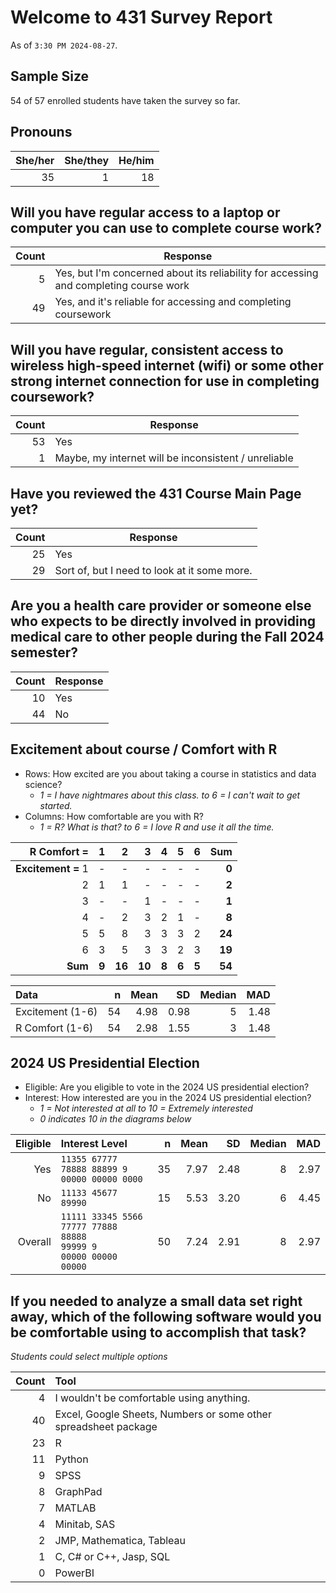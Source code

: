# Welcome to 431 Survey Report

As of `3:30 PM 2024-08-27`.

## Sample Size

54 of 57 enrolled students have taken the survey so far.

## Pronouns

She/her | She/they | He/him
-----: | -----: | -----:
35 | 1 | 18

## Will you have regular access to a laptop or computer you can use to complete course work?

Count | Response
----: | -------------------------------------------------------------------------
5 | Yes, but I'm concerned about its reliability for accessing and completing course work
49 | Yes, and it's reliable for accessing and completing coursework

## Will you have regular, consistent access to wireless high-speed internet (wifi) or some other strong internet connection for use in completing coursework?

Count | Response
----: | -------------------------------------------------------------------------
53 | Yes
1 | Maybe, my internet will be inconsistent / unreliable

## Have you reviewed the 431 Course Main Page yet?

Count | Response
----: | -------------------------------------------------------------------------
25 | Yes
29 | Sort of, but I need to look at it some more.

## Are you a health care provider or someone else who expects to be directly involved in providing medical care to other people during the Fall 2024 semester?

Count | Response
----: | -------------------------------------------------------------------------
10 | Yes
44 | No

## Excitement about course / Comfort with R

- Rows: How excited are you about taking a course in statistics and data science?
    - *1 = I have nightmares about this class. to 6 = I can't wait to get started.*
- Columns: How comfortable are you with R?
    - *1 = R? What is that? to 6 = I love R and use it all the time.*

R Comfort = | 1 | 2 | 3 | 4 | 5 | 6 | Sum
---------: | ---: | ---: | ---: | ---: | ---: | ---: | ---:
**Excitement =** 1 | - | - | - | - | - | -| **0** 
2 | 1 | 1 | - | - | - | - | **2**
3 | - | - | 1 | - | - | - | **1**
4 | - | 2 | 3 | 2 | 1 | - | **8**
5 | 5 | 8 | 3 | 3 | 3 | 2 | **24**
6 | 3 | 5 | 3 | 3 | 2 | 3 | **19**
**Sum** | **9** | **16** | **10** | **8** | **6** | **5** | **54**

Data | n | Mean | SD | Median | MAD
:------------------- | --: | ----: | ----: | ----: | ----:
Excitement (1-6) | 54 | 4.98 | 0.98 | 5 | 1.48
R Comfort (1-6) | 54 | 2.98 | 1.55 | 3 | 1.48


## 2024 US Presidential Election

- Eligible: Are you eligible to vote in the 2024 US presidential election?
- Interest: How interested are you in the 2024 US presidential election?
    - *1 = Not interested at all to 10 = Extremely interested*
    - *0 indicates 10 in the diagrams below*

Eligible | Interest Level | n | Mean | SD | Median | MAD
------: | :------------------------------- | --: | ----: | ----: | ----: | ----: 
Yes | `11355 67777 78888 88899 9` <br /> `00000 00000 0000` | 35 | 7.97 | 2.48 | 8 | 2.97
No | `11133 45677 89990` | 15 | 5.53 | 3.20 | 6 | 4.45
Overall | `11111 33345 5566` <br /> `77777 77888 88888` <br /> `99999 9` <br /> `00000 00000 00000` | 50 | 7.24 | 2.91 | 8 | 2.97

## If you needed to analyze a small data set right away, which of the following software would you be comfortable using to accomplish that task?

*Students could select multiple options*

Count | Tool
-----: | :-------------------------------------------------------------------------------
4 | I wouldn't be comfortable using anything.
40 | Excel, Google Sheets, Numbers or some other spreadsheet package
23 | R
11 | Python
9 | SPSS
8 | GraphPad
7 | MATLAB
4 | Minitab, SAS
2 | JMP, Mathematica, Tableau
1 | C, C# or C++, Jasp, SQL
0 | PowerBI
